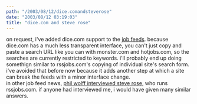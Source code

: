 ```yaml
---
path: "/2003/08/12/dice.comandsteverose" 
date: "2003/08/12 03:19:03" 
title: "dice.com and steve rose" 
---
```

on request, i've added dice.com support to the <a href="http://weblog.randomchaos.com/">job feeds</a>. because dice.com has a much less transparent interface, you can't just copy and paste a search URL like you can with monster.com and hotjobs.com, so the searches are currently restricted to keywords. i'll probably end up doing somethign similar to rssjobs.com's copying of individual site's search form. i've avoided that before now because it adds another step at which a site can break the feeds with a minor interface change.<br>in other job feed news, <a href="http://dijest.com/aka/2003/08/05.html#a2525">phil wolff interviewed steve rose</a>, who runs rssjobs.com. if anyone had interviewed me, i would have given many similar answers.
